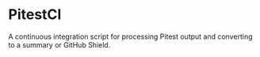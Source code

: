 # PitestCI

A continuous integration script for processing Pitest output and converting to a summary or GitHub Shield.
